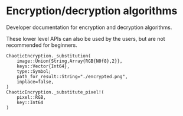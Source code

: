 # Encryption/decryption algorithms

Developer documentation for encryption and decryption algorithms.

These lower level APIs can also be used by the users, but are not recommended
for beginners.

```@docs
ChaoticEncryption._substitution(
    image::Union{String,Array{RGB{N0f8},2}},
    keys::Vector{Int64},
    type::Symbol;
    path_for_result::String="./encrypted.png",
    inplace=false,
)
ChaoticEncryption._substitute_pixel!(
    pixel::RGB,
    key::Int64
)
```